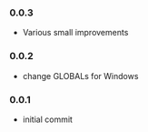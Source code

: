 ### 0.0.3

* Various small improvements

### 0.0.2

* change GLOBALs for Windows

### 0.0.1

* initial commit
